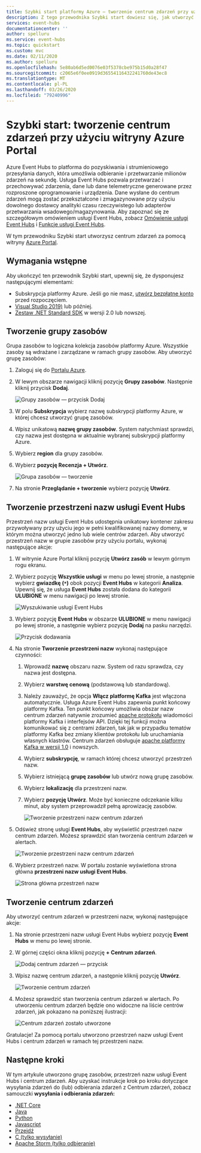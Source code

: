 ```yaml
---
title: Szybki start platformy Azure — tworzenie centrum zdarzeń przy użyciu portalu Azure
description: Z tego przewodnika Szybki start dowiesz się, jak utworzyć centrum zdarzeń platformy Azure przy użyciu witryny Azure Portal oraz wysyłać i odbierać zdarzenia za pomocą zestawu .NET Standard SDK.
services: event-hubs
documentationcenter: ''
author: spelluru
ms.service: event-hubs
ms.topic: quickstart
ms.custom: mvc
ms.date: 02/11/2020
ms.author: spelluru
ms.openlocfilehash: 5e80ab6d5ed0076e03f5378cbe975b15d0a28f47
ms.sourcegitcommit: c2065e6f0ee0919d36554116432241760de43ec8
ms.translationtype: MT
ms.contentlocale: pl-PL
ms.lasthandoff: 03/26/2020
ms.locfileid: "79240996"
---
```

# <a name="quickstart-create-an-event-hub-using-azure-portal"></a>Szybki start: tworzenie centrum zdarzeń przy użyciu witryny Azure Portal
Azure Event Hubs to platforma do pozyskiwania i strumieniowego przesyłania danych, która umożliwia odbieranie i przetwarzanie milionów zdarzeń na sekundę. Usługa Event Hubs pozwala przetwarzać i przechowywać zdarzenia, dane lub dane telemetryczne generowane przez rozproszone oprogramowanie i urządzenia. Dane wysłane do centrum zdarzeń mogą zostać przekształcone i zmagazynowane przy użyciu dowolnego dostawcy analityki czasu rzeczywistego lub adapterów przetwarzania wsadowego/magazynowania. Aby zapoznać się ze szczegółowym omówieniem usługi Event Hubs, zobacz [Omówienie usługi Event Hubs](event-hubs-about.md) i [Funkcje usługi Event Hubs](event-hubs-features.md).

W tym przewodniku Szybki start utworzysz centrum zdarzeń za pomocą witryny [Azure Portal](https://portal.azure.com).

## <a name="prerequisites"></a>Wymagania wstępne

Aby ukończyć ten przewodnik Szybki start, upewnij się, że dysponujesz następującymi elementami:

- Subskrypcja platformy Azure. Jeśli go nie masz, [utwórz bezpłatne konto](https://azure.microsoft.com/free/) przed rozpoczęciem.
- [Visual Studio 2019)](https://www.visualstudio.com/vs) lub później.
- [Zestaw .NET Standard SDK](https://www.microsoft.com/net/download/windows) w wersji 2.0 lub nowszej.

## <a name="create-a-resource-group"></a>Tworzenie grupy zasobów

Grupa zasobów to logiczna kolekcja zasobów platformy Azure. Wszystkie zasoby są wdrażane i zarządzane w ramach grupy zasobów. Aby utworzyć grupę zasobów:

1. Zaloguj się do [Portalu Azure](https://portal.azure.com).
2. W lewym obszarze nawigacji kliknij pozycję **Grupy zasobów**. Następnie kliknij przycisk **Dodaj**.

   ![Grupy zasobów — przycisk Dodaj](./media/event-hubs-quickstart-portal/resource-groups1.png)

2. W polu **Subskrypcja** wybierz nazwę subskrypcji platformy Azure, w której chcesz utworzyć grupę zasobów.
3. Wpisz unikatową **nazwę grupy zasobów**. System natychmiast sprawdzi, czy nazwa jest dostępna w aktualnie wybranej subskrypcji platformy Azure.
4. Wybierz **region** dla grupy zasobów.
5. Wybierz **pozycję Recenzja + Utwórz**.

   ![Grupa zasobów — tworzenie](./media/event-hubs-quickstart-portal/resource-groups2.png)
6. Na stronie **Przeglądanie + tworzenie** wybierz pozycję **Utwórz**. 

## <a name="create-an-event-hubs-namespace"></a>Tworzenie przestrzeni nazw usługi Event Hubs

Przestrzeń nazw usługi Event Hubs udostępnia unikatowy kontener zakresu przywoływany przy użyciu jego w pełni kwalifikowanej nazwy domeny, w którym można utworzyć jedno lub wiele centrów zdarzeń. Aby utworzyć przestrzeń nazw w grupie zasobów przy użyciu portalu, wykonaj następujące akcje:

1. W witrynie Azure Portal kliknij pozycję **Utwórz zasób** w lewym górnym rogu ekranu.
2. Wybierz pozycję **Wszystkie usługi** w menu po lewej stronie, a następnie wybierz **gwiazdkę (`*`)** obok pozycji **Event Hubs** w kategorii **Analiza**. Upewnij się, że usługa **Event Hubs** została dodana do kategorii **ULUBIONE** w menu nawigacji po lewej stronie. 
    
   ![Wyszukiwanie usługi Event Hubs](./media/event-hubs-quickstart-portal/select-event-hubs-menu.png)
3. Wybierz pozycję **Event Hubs** w obszarze **ULUBIONE** w menu nawigacji po lewej stronie, a następnie wybierz pozycję **Dodaj** na pasku narzędzi.

   ![Przycisk dodawania](./media/event-hubs-quickstart-portal/event-hubs-add-toolbar.png)
4. Na stronie **Tworzenie przestrzeni nazw** wykonaj następujące czynności:
    1. Wprowadź **nazwę** obszaru nazw. System od razu sprawdza, czy nazwa jest dostępna.
    2. Wybierz **warstwę cenową** (podstawową lub standardową).
    3. Należy zauważyć, że opcja **Włącz platformę Kafka** jest włączona automatycznie. Usługa Azure Event Hubs zapewnia punkt końcowy platformy Kafka. Ten punkt końcowy umożliwia obszar nazw centrum zdarzeń natywnie zrozumieć [apache protokołu](https://kafka.apache.org/intro) wiadomości platformy Kafka i interfejsów API. Dzięki tej funkcji można komunikować się z centrami zdarzeń, tak jak w przypadku tematów platformy Kafka bez zmiany klientów protokołu lub uruchamiania własnych klastrów. Centrum zdarzeń obsługuje [apache platformy Kafka w wersji 1.0](https://kafka.apache.org/10/documentation.html) i nowszych.
    4. Wybierz **subskrypcję**, w ramach której chcesz utworzyć przestrzeń nazw.
    5. Wybierz istniejącą **grupę zasobów** lub utwórz nową grupę zasobów. 
    4. Wybierz **lokalizację** dla przestrzeni nazw.
    5. Wybierz **pozycję Utwórz**. Może być konieczne odczekanie kilku minut, aby system przeprowadził pełną aprowizację zasobów.

       ![Tworzenie przestrzeni nazw centrum zdarzeń](./media/event-hubs-quickstart-portal/create-event-hub1.png)
5. Odśwież stronę usługi **Event Hubs**, aby wyświetlić przestrzeń nazw centrum zdarzeń. Możesz sprawdzić stan tworzenia centrum zdarzeń w alertach. 

    ![Tworzenie przestrzeni nazw centrum zdarzeń](./media/event-hubs-quickstart-portal/event-hubs-refresh.png)
6. Wybierz przestrzeń nazw. W portalu zostanie wyświetlona strona główna **przestrzeni nazw usługi Event Hubs**. 

   ![Strona główna przestrzeń nazw](./media/event-hubs-quickstart-portal/namespace-home-page.png)
    
## <a name="create-an-event-hub"></a>Tworzenie centrum zdarzeń

Aby utworzyć centrum zdarzeń w przestrzeni nazw, wykonaj następujące akcje:

1. Na stronie przestrzeni nazw usługi Event Hubs wybierz pozycję **Event Hubs** w menu po lewej stronie.
1. W górnej części okna kliknij pozycję **+ Centrum zdarzeń**.
   
    ![Dodaj centrum zdarzeń — przycisk](./media/event-hubs-quickstart-portal/create-event-hub4.png)
1. Wpisz nazwę centrum zdarzeń, a następnie kliknij pozycję **Utwórz**.
   
    ![Tworzenie centrum zdarzeń](./media/event-hubs-quickstart-portal/create-event-hub5.png)
4. Możesz sprawdzić stan tworzenia centrum zdarzeń w alertach. Po utworzeniu centrum zdarzeń będzie ono widoczne na liście centrów zdarzeń, jak pokazano na poniższej ilustracji:

    ![Centrum zdarzeń zostało utworzone](./media/event-hubs-quickstart-portal/event-hub-created.png)

Gratulacje! Za pomocą portalu utworzono przestrzeń nazw usługi Event Hubs i centrum zdarzeń w ramach tej przestrzeni nazw. 

## <a name="next-steps"></a>Następne kroki

W tym artykule utworzono grupę zasobów, przestrzeń nazw usługi Event Hubs i centrum zdarzeń. Aby uzyskać instrukcje krok po kroku dotyczące wysyłania zdarzeń do (lub) odbierania zdarzeń z Centrum zdarzeń, zobacz samouczki **wysyłania i odbierania zdarzeń:** 

- [.NET Core](get-started-dotnet-standard-send-v2.md)
- [Java](get-started-java-send-v2.md)
- [Python](get-started-python-send-v2.md)
- [Javascript](get-started-java-send-v2.md)
- [Przejdź](event-hubs-go-get-started-send.md)
- [C (tylko wysyłanie)](event-hubs-c-getstarted-send.md)
- [Apache Storm (tylko odbieranie)](event-hubs-storm-getstarted-receive.md)


[Azure portal]: https://portal.azure.com/
[3]: ./media/event-hubs-quickstart-portal/sender1.png
[4]: ./media/event-hubs-quickstart-portal/receiver1.png
